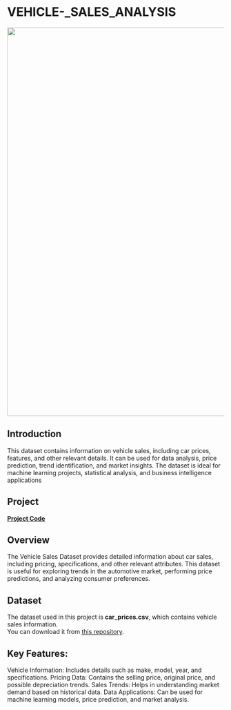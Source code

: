 # VEHICLE-_SALES_ANALYSIS

<img src="https://www.autoinfluence.com/wp-content/uploads/2020/07/Used-Cars-For-Sale-Row-of-Cars.jpg" width=900>

## Introduction ## 

This dataset contains information on vehicle sales, including car prices, features, and other relevant details. It can be used for data analysis, price prediction, trend identification, and market insights. The dataset is ideal for machine learning projects, statistical analysis, and business intelligence applications

## Project ##
**[Project Code](https://www.kaggle.com/code/mohammadomar1001/vehicle-sales-data)**

## Overview ##

The Vehicle Sales Dataset provides detailed information about car sales, including pricing, specifications, and other relevant attributes. This dataset is useful for exploring trends in the automotive market, performing price predictions, and analyzing consumer preferences.

## Dataset  
The dataset used in this project is **car_prices.csv**, which contains vehicle sales information.  
You can download it from [this repository](https://github.com/your-username/your-repository).  


## Key Features: ##
Vehicle Information: Includes details such as make, model, year, and specifications.
Pricing Data: Contains the selling price, original price, and possible depreciation trends.
Sales Trends: Helps in understanding market demand based on historical data.
Data Applications: Can be used for machine learning models, price prediction, and market analysis.
